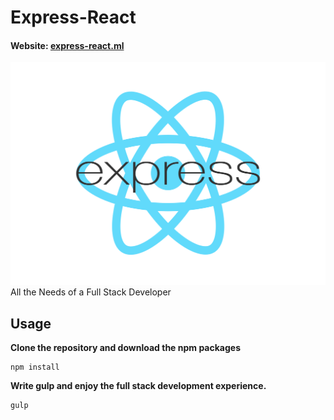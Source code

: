 # Express-React
#### Website: [express-react.ml](https://express-react.ml)
![Express-React](logo.png)
All the Needs of a Full Stack Developer

## Usage
**Clone the repository and download the npm packages**
```
npm install
```
**Write gulp and enjoy the full stack development experience.**
```
gulp
```
